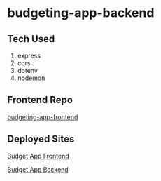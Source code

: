 # budgeting-app-backend

## Tech Used

1. express
2. cors
3. dotenv
4. nodemon

## Frontend Repo

[budgeting-app-frontend](https://github.com/jordanbobadilla/budgeting-app-frontend)

## Deployed Sites

[Budget App Frontend](https://budgeting-app-jordan.netlify.app/)

[Budget App Backend](https://budgeting-app-backend.herokuapp.com/)


